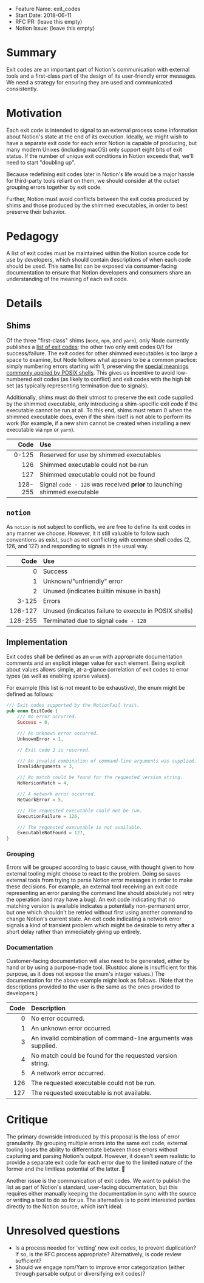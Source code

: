 - Feature Name: exit_codes
- Start Date: 2018-06-11
- RFC PR: (leave this empty)
- Notion Issue: (leave this empty)

# Summary
[summary]: #summary

Exit codes are an important part of Notion's communication with external tools and a first-class part of the design of its user-friendly error messages.  We need a strategy for ensuring they are used and communicated consistently.

# Motivation
[motivation]: #motivation

Each exit code is intended to signal to an external process some information about Notion's state at the end of its execution.  Ideally, we might wish to have a separate exit code for each error Notion is capable of producing, but many modern Unixes (including macOS) only support eight bits of exit status.  If the number of unique exit conditions in Notion exceeds that, we'll need to start "doubling up".

Because redefining exit codes later in Notion's life would be a major hassle for third-party tools reliant on them, we should consider at the outset grouping errors together by exit code.

Further, Notion must avoid conflicts between the exit codes produced by shims and those produced by the shimmed executables, in order to best preserve their behavior.

# Pedagogy
[pedagogy]: #pedagogy

A list of exit codes must be maintained within the Notion source code for use by developers, which should contain descriptions of when each code should be used.  This same list can be exposed via consumer-facing documentation to ensure that Notion developers and consumers share an understanding of the meaning of each exit code.

# Details
[details]: #details

## Shims

Of the three "first-class" shims (`node`, `npm`, and `yarn`), only Node currently publishes a [list of exit codes](https://nodejs.org/api/process.html#process_exit_codes); the other two only emit codes 0/1 for success/failure.  The exit codes for other shimmed executables is too large a space to examine, but Node follows what appears to be a common practice: simply numbering errors starting with 1, preserving the [special meanings commonly applied by POSIX shells](http://pubs.opengroup.org/onlinepubs/9699919799/utilities/V3_chap02.html#tag_18_08_02).  This gives us incentive to avoid low-numbered exit codes (as likely to conflict) and exit codes with the high bit set (as typically representing termination due to signals).

Additionally, shims must do their utmost to preserve the exit code supplied by the shimmed executable, only introducing a shim-specific exit code if the executable cannot be run at all.  To this end, shims must return 0 when the shimmed executable does, even if the shim itself is not able to perform its work (for example, if a new shim cannot be created when installing a new executable via `npm` or `yarn`).

|    Code | Use
| ------: | :--
|   0-125 | Reserved for use by shimmed executables
|     126 | Shimmed executable could not be run
|     127 | Shimmed executable could not be found
| 128-255 | Signal `code - 128` was received **prior** to launching shimmed executable

## `notion`

As `notion` is not subject to conflicts, we are free to define its exit codes in any manner we choose.  However, it it still valuable to follow such conventions as exist, such as not conflicting with common shell codes (2, 126, and 127) and responding to signals in the usual way.

|    Code | Use
| ------: | :--
|       0 | Success
|       1 | Unknown/"unfriendly" error
|       2 | Unused (indicates builtin misuse in bash)
|   3-125 | Errors
| 126-127 | Unused (indicates failure to execute in POSIX shells)
| 128-255 | Terminated due to signal `code - 128`

## Implementation

Exit codes shall be defined as an `enum` with appropriate documentation comments and an explicit integer value for each element.  Being explicit about values allows simple, at-a-glance correlation of exit codes to error types (as well as enabling sparse values).

For example (this list is not meant to be exhaustive), the enum might be defined as follows:

```rust
/// Exit codes supported by the NotionFail trait.
pub enum ExitCode {
    /// No error occurred.
    Success = 0,

    /// An unknown error occurred.
    UnknownError = 1,

    // Exit code 2 is reserved.

    /// An invalid combination of command-line arguments was supplied.
    InvalidArguments = 3,

    /// No match could be found for the requested version string.
    NoVersionMatch = 4,

    /// A network error occurred.
    NetworkError = 5,

    /// The requested executable could not be run.
    ExecutionFailure = 126,

    /// The requested executable is not available.
    ExecutableNotFound = 127,
}
```

### Grouping

Errors will be grouped according to basic cause, with thought given to how external tooling might choose to react to the problem.  Doing so saves external tools from trying to parse Notion error messages in order to make these decisions.  For example, an external tool receiving an exit code representing an error parsing the command line should absolutely not retry the operation (and may have a bug).  An exit code indicating that no matching version is available indicates a potentially non-permanent error, but one which shouldn't be retried without first using another command to change Notion's current state.  An exit code indicating a network error signals a kind of transient problem which might be desirable to retry after a short delay rather than immediately giving up entirely.

### Documentation

Customer-facing documentation will also need to be generated, either by hand or by using a purpose-made tool.  (Rustdoc alone is insufficient for this purpose, as it does not expose the enum's integer values.)  The documentation for the above example might look as follows.  (Note that the descriptions provided to the user is the same as the ones provided to developers.)

| Code | Description
| ---: | :--
|    0 | No error occurred.
|    1 | An unknown error occurred.
|    3 | An invalid combination of command-line arguments was supplied.
|    4 | No match could be found for the requested version string.
|    5 | A network error occurred.
|  126 | The requested executable could not be run.
|  127 | The requested executable is not available.

# Critique
[critique]: #critique

The primary downside introduced by this proposal is the loss of error granularity.  By grouping multiple errors into the same exit code, external tooling loses the ability to differentiate between those errors without capturing and parsing Notion's output.  However, it doesn't seem realistic to provide a separate exit code for each error due to the limited nature of the former and the limitless potential of the latter.  🙂

Another issue is the communication of exit codes.  We want to publish the list as part of Notion's standard, user-facing documentation, but this requires either manually keeping the documentation in sync with the source or writing a tool to do so for us.  The alternative is to point interested parties directly to the Notion source, which isn't ideal.

# Unresolved questions
[unresolved]: #unresolved-questions

- Is a process needed for 'vetting' new exit codes, to prevent duplication?  If so, is the RFC process appropriate?  Alternatively, is code review sufficient?
- Should we engage npm/Yarn to improve error categorization (either through parsable output or diversifying exit codes)?
